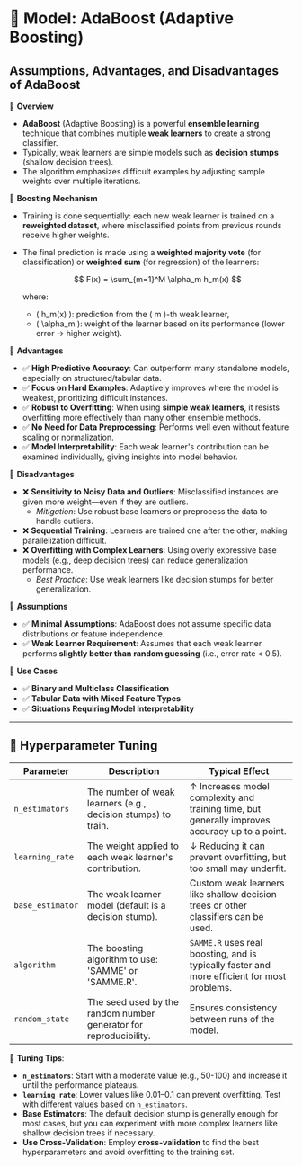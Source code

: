 # 🔹 Model: AdaBoost (Adaptive Boosting)
## Assumptions, Advantages, and Disadvantages of AdaBoost

🔹 **Overview**  
* **AdaBoost** (Adaptive Boosting) is a powerful **ensemble learning** technique that combines multiple **weak learners** to create a strong classifier.
* Typically, weak learners are simple models such as **decision stumps** (shallow decision trees).
* The algorithm emphasizes difficult examples by adjusting sample weights over multiple iterations.

🔹 **Boosting Mechanism**  
* Training is done sequentially: each new weak learner is trained on a **reweighted dataset**, where misclassified points from previous rounds receive higher weights.
* The final prediction is made using a **weighted majority vote** (for classification) or **weighted sum** (for regression) of the learners:

  $$
  F(x) = \sum_{m=1}^M \alpha_m h_m(x)
  $$

  where:
  - \( h_m(x) \): prediction from the \( m \)-th weak learner,
  - \( \alpha_m \): weight of the learner based on its performance (lower error → higher weight).

🔹 **Advantages**  
* ✅ **High Predictive Accuracy**: Can outperform many standalone models, especially on structured/tabular data.
* ✅ **Focus on Hard Examples**: Adaptively improves where the model is weakest, prioritizing difficult instances.
* ✅ **Robust to Overfitting**: When using **simple weak learners**, it resists overfitting more effectively than many other ensemble methods.
* ✅ **No Need for Data Preprocessing**: Performs well even without feature scaling or normalization.
* ✅ **Model Interpretability**: Each weak learner's contribution can be examined individually, giving insights into model behavior.

🔹 **Disadvantages**  
* ❌ **Sensitivity to Noisy Data and Outliers**: Misclassified instances are given more weight—even if they are outliers.
  * *Mitigation*: Use robust base learners or preprocess the data to handle outliers.
* ❌ **Sequential Training**: Learners are trained one after the other, making parallelization difficult.
* ❌ **Overfitting with Complex Learners**: Using overly expressive base models (e.g., deep decision trees) can reduce generalization performance.
  * *Best Practice*: Use weak learners like decision stumps for better generalization.

🔹 **Assumptions**  
* ✅ **Minimal Assumptions**: AdaBoost does not assume specific data distributions or feature independence.
* ✅ **Weak Learner Requirement**: Assumes that each weak learner performs **slightly better than random guessing** (i.e., error rate < 0.5).

🔹 **Use Cases**  
* ✅ **Binary and Multiclass Classification**
* ✅ **Tabular Data with Mixed Feature Types**
* ✅ **Situations Requiring Model Interpretability**

---

## 🔧 Hyperparameter Tuning

| Parameter | Description | Typical Effect |
|-----------|-------------|----------------|
| `n_estimators` | The number of weak learners (e.g., decision stumps) to train. | ↑ Increases model complexity and training time, but generally improves accuracy up to a point. |
| `learning_rate` | The weight applied to each weak learner's contribution. | ↓ Reducing it can prevent overfitting, but too small may underfit. |
| `base_estimator` | The weak learner model (default is a decision stump). | Custom weak learners like shallow decision trees or other classifiers can be used. |
| `algorithm` | The boosting algorithm to use: 'SAMME' or 'SAMME.R'. | `SAMME.R` uses real boosting, and is typically faster and more efficient for most problems. |
| `random_state` | The seed used by the random number generator for reproducibility. | Ensures consistency between runs of the model. |

📝 **Tuning Tips**:
- **`n_estimators`**: Start with a moderate value (e.g., 50-100) and increase it until the performance plateaus.
- **`learning_rate`**: Lower values like 0.01–0.1 can prevent overfitting. Test with different values based on `n_estimators`.
- **Base Estimators**: The default decision stump is generally enough for most cases, but you can experiment with more complex learners like shallow decision trees if necessary.
- **Use Cross-Validation**: Employ **cross-validation** to find the best hyperparameters and avoid overfitting to the training set.





